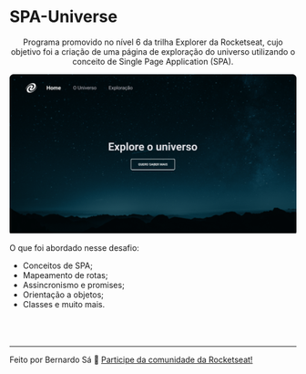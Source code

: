 # SPA-Universe

<p align="center">Programa promovido no nível 6 da trilha Explorer da Rocketseat, cujo objetivo foi a criação de uma página de exploração do universo utilizando o conceito de Single Page Application (SPA).</p>

![Desafio "SPA Universe"](./assets/cover.png)

O que foi abordado nesse desafio:

- Conceitos de SPA;
- Mapeamento de rotas;
- Assincronismo e promises;
- Orientação a objetos;
- Classes e muito mais.
<br><br><br><br>

---
Feito por Bernardo Sá :wave: [Participe da comunidade da Rocketseat!](https://discord.gg/rocketseat)